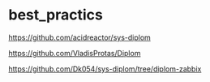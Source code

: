 # best_practics
https://github.com/acidreactor/sys-diplom

https://github.com/VladisProtas/Diplom

https://github.com/Dk054/sys-diplom/tree/diplom-zabbix
